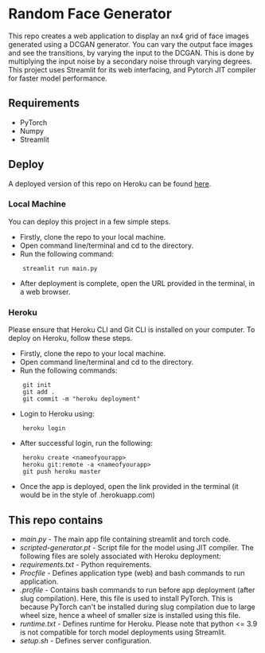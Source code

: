# Random Face Generator

This repo creates a web application to display an nx4 grid of face images generated using a DCGAN generator. You can vary the output face images and see the transitions, by varying the input to the DCGAN. This is done by multiplying the input noise by a secondary noise through varying degrees. This project uses Streamlit for its web interfacing, and Pytorch JIT compiler for faster model performance.

## Requirements
 + PyTorch
 + Numpy
 + Streamlit

## Deploy
A deployed version of this repo on Heroku can be found [here](https://random-faces-codedev99.herokuapp.com/).

### Local Machine
You can deploy this project in a few simple steps.
+ Firstly, clone the repo to your local machine.
+ Open command line/terminal and cd to the directory.
+ Run the following command:
```
    streamlit run main.py
```
+ After deployment is complete, open the URL provided in the terminal, in a web browser.

### Heroku
Please ensure that Heroku CLI and Git CLI is installed on your computer. To deploy on Heroku, follow these steps.
+ Firstly, clone the repo to your local machine.
+ Open command line/terminal and cd to the directory.
+ Run the following commands:
```
    git init
    git add .
    git commit -m "heroku deployment"
```
+ Login to Heroku using:
```
    heroku login
```
+ After successful login, run the following:
```
    heroku create <nameofyourapp>
    heroku git:remote -a <nameofyourapp>
    git push heroku master
```
+ Once the app is deployed, open the link provided in the terminal (it would be in the style of <nameofyourapp>.herokuapp.com)

## This repo contains
+ *main.py* - The main app file containing streamlit and torch code.
+ *scripted-generator.pt* - Script file for the model using JIT compiler.
The following files are solely associated with Heroku deployment:
+ *requirements.txt* - Python requirements.
+ *Procfile* - Defines application type (web) and bash commands to run application.
+ *.profile* - Contains bash commands to run before app deployment (after slug compilation). Here, this file is used to install PyTorch. This is because PyTorch can't be installed during slug compilation due to large wheel size, hence a wheel of smaller size is installed using this file.
+ *runtime.txt* - Defines runtime for Heroku. Please note that python <= 3.9 is not compatible for torch model deployments using Streamlit.
+ *setup.sh* - Defines server configuration.